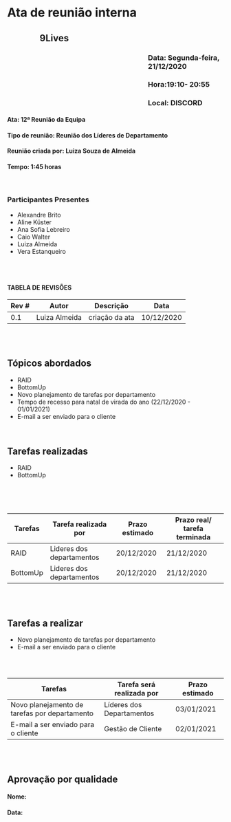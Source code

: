 ﻿# Ata de reunião interna

## <p style='padding-left:15%'> <b> 9Lives </b> <insert date_dime></p>

### <p style='padding-left:65%'> <b>Data:</b> Segunda-feira, 21/12/2020 <insert date_dime></p>
### <p style='padding-left:65%'> <b>Hora:</b>19:10- 20:55<insert date_dime></p>
### <p style='padding-left:65%'> <b>Local:</b> DISCORD <insert date_dime></p>

#### <b> Ata:</b> 12ª Reunião da Equipa
#### <b> Tipo de reunião:</b> Reunião dos Líderes de Departamento
#### <b> Reunião criada por:</b> Luiza Souza de Almeida
#### <b> Tempo:</b> 1:45 horas

</br>

### <b>Participantes Presentes</b>
* Alexandre Brito
* Aline Küster
* Ana Sofia Lebreiro
* Caio Walter
* Luiza Almeida
* Vera Estanqueiro

<br/>
<br/>

#### TABELA DE REVISÕES
Rev # | Autor|  Descrição | Data
--- | --- | --- | ---
0.1 | Luiza Almeida | criação da ata | 10/12/2020

<br/>
<br/>

## <b> Tópicos abordados </b>
* RAID
* BottomUp
* Novo planejamento de tarefas por departamento
* Tempo de recesso para natal de virada do ano (22/12/2020 - 01/01/2021)
* E-mail a ser enviado para o cliente
<br/>

## Tarefas realizadas
* RAID
* BottomUp
<br/>
<br/>
<br/>

Tarefas | Tarefa realizada por |  Prazo estimado | Prazo real/ tarefa terminada
--- | --- | --- | ---
RAID | Lideres dos departamentos | 20/12/2020 | 21/12/2020
BottomUp | Lideres dos departamentos | 20/12/2020 | 21/12/2020
<br/> 
<br/>

## Tarefas a realizar
* Novo planejamento de tarefas por departamento
* E-mail a ser enviado para o cliente
<br/>
<br/>

Tarefas | Tarefa será realizada por |  Prazo estimado
--- | --- | --- | 
Novo planejamento de tarefas por departamento | Líderes dos Departamentos | 03/01/2021 | 
E-mail a ser enviado para o cliente | Gestão de Cliente | 02/01/2021 | 
</br>
</br>

## Aprovação por qualidade
#### <b> Nome:</b> 
#### <b> Data:</b> 

